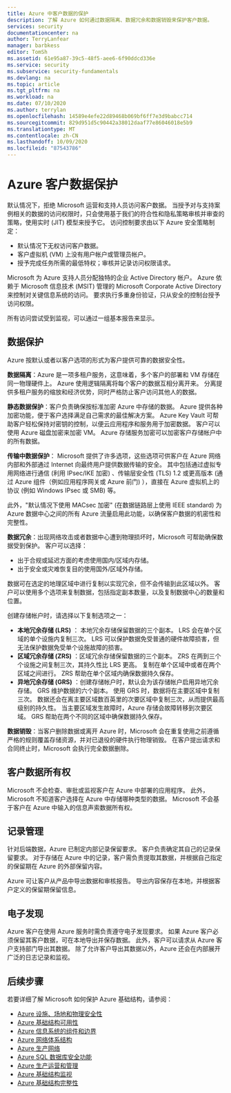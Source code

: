 ```yaml
---
title: Azure 中客户数据的保护
description: 了解 Azure 如何通过数据隔离、数据冗余和数据销毁来保护客户数据。
services: security
documentationcenter: na
author: TerryLanfear
manager: barbkess
editor: TomSh
ms.assetid: 61e95a87-39c5-48f5-aee6-6f90ddcd336e
ms.service: security
ms.subservice: security-fundamentals
ms.devlang: na
ms.topic: article
ms.tgt_pltfrm: na
ms.workload: na
ms.date: 07/10/2020
ms.author: terrylan
ms.openlocfilehash: 14589e4efe22d89468b069bf6ff7e3d9babcc714
ms.sourcegitcommit: 829d951d5c90442a38012daaf77e86046018e5b9
ms.translationtype: MT
ms.contentlocale: zh-CN
ms.lasthandoff: 10/09/2020
ms.locfileid: "87543786"
---
```

# <a name="azure-customer-data-protection"></a>Azure 客户数据保护   
默认情况下，拒绝 Microsoft 运营和支持人员访问客户数据。 当授予对与支持案例相关的数据的访问权限时，只会使用基于我们的符合性和隐私策略审核并审查的策略，使用实时 (JIT) 模型来授予它。  访问控制要求由以下 Azure 安全策略制定：

- 默认情况下无权访问客户数据。
- 客户虚拟机 (VM) 上没有用户帐户或管理员帐户。
- 授予完成任务所需的最低特权；审核并记录访问权限请求。

Microsoft 为 Azure 支持人员分配独特的企业 Active Directory 帐户。 Azure 依赖于 Microsoft 信息技术 (MSIT) 管理的 Microsoft Corporate Active Directory 来控制对关键信息系统的访问。 要求执行多重身份验证，只从安全的控制台授予访问权限。

所有访问尝试受到监视，可以通过一组基本报告来显示。

## <a name="data-protection"></a>数据保护
Azure 按默认或者以客户选项的形式为客户提供可靠的数据安全性。

**数据隔离**：Azure 是一项多租户服务，这意味着，多个客户的部署和 VM 存储在同一物理硬件上。 Azure 使用逻辑隔离将每个客户的数据互相分离开来。 分离提供多租户服务的缩放和经济优势，同时严格防止客户访问其他人的数据。

**静态数据保护**：客户负责确保按标准加密 Azure 中存储的数据。 Azure 提供各种加密功能，便于客户选择满足自己需求的最佳解决方案。 Azure Key Vault 可帮助客户轻松保持对密钥的控制，以便云应用程序和服务用于加密数据。 客户可以使用 Azure 磁盘加密来加密 VM。 Azure 存储服务加密可以加密客户存储帐户中的所有数据。

**传输中数据保护**： Microsoft 提供了许多选项，这些选项可供客户在 Azure 网络内部和外部通过 Internet 向最终用户提供数据传输的安全。  其中包括通过虚拟专用网络进行通信 (利用 IPsec/IKE 加密) 、传输层安全性 (TLS) 1.2 或更高版本 (通过 Azure 组件（例如应用程序网关或 Azure 前门) ），直接在 Azure 虚拟机上的协议 (例如 Windows IPsec 或 SMB) 等。 

此外，"默认情况下使用 MACsec 加密" (在数据链路层上使用 IEEE standard) 为 Azure 数据中心之间的所有 Azure 流量启用此功能，以确保客户数据的机密性和完整性。 

**数据冗余**：出现网络攻击或者数据中心遭到物理损坏时，Microsoft 可帮助确保数据受到保护。 客户可以选择：

- 出于合规或延迟方面的考虑使用国内/区域内存储。
- 出于安全或灾难恢复目的使用国外/区域外存储。

数据可在选定的地理区域中进行复制以实现冗余，但不会传输到此区域以外。 客户可以使用多个选项来复制数据，包括指定副本数量，以及复制数据中心的数量和位置。

创建存储帐户时，请选择以下复制选项之一：

- **本地冗余存储 (LRS)** ： 本地冗余存储保留数据的三个副本。 LRS 会在单个区域的单个设施内复制三次。 LRS 可以保护数据免受普通的硬件故障损害，但无法保护数据免受单个设施故障的损害。
- **区域冗余存储 (ZRS)** ：区域冗余存储保留数据的三个副本。 ZRS 在两到三个个设施之间复制三次，其持久性比 LRS 更高。 复制在单个区域中或者在两个区域之间进行。 ZRS 帮助在单个区域内确保数据持久保存。
- **异地冗余存储 (GRS)** ：创建存储帐户时，默认会为该存储帐户启用异地冗余存储。 GRS 维护数据的六个副本。 使用 GRS 时，数据将在主要区域中复制三次。 数据还会在离主要区域数百英里的次要区域中复制三次，从而提供最高级别的持久性。 当主要区域发生故障时，Azure 存储会故障转移到次要区域。 GRS 帮助在两个不同的区域中确保数据持久保存。

**数据销毁**：当客户删除数据或离开 Azure 时，Microsoft 会在重复使用之前遵循严格的规则覆盖存储资源，并对已退役的硬件执行物理销毁。 在客户提出请求和合同终止时，Microsoft 会执行完全数据删除。

## <a name="customer-data-ownership"></a>客户数据所有权
Microsoft 不会检查、审批或监视客户在 Azure 中部署的应用程序。 此外，Microsoft 不知道客户选择在 Azure 中存储哪种类型的数据。 Microsoft 不会基于客户在 Azure 中输入的信息声索数据所有权。

## <a name="records-management"></a>记录管理
针对后端数据，Azure 已制定内部记录保留要求。 客户负责确定其自己的记录保留要求。 对于存储在 Azure 中的记录，客户需负责提取其数据，并根据自己指定的保留期在 Azure 的外部保留内容。

Azure 可让客户从产品中导出数据和审核报告。 导出内容保存在本地，并根据客户定义的保留期保留信息。

## <a name="electronic-discovery-e-discovery"></a>电子发现
Azure 客户在使用 Azure 服务时需负责遵守电子发现要求。 如果 Azure 客户必须保留其客户数据，可在本地导出并保存数据。 此外，客户可以请求从 Azure 客户支持部门导出其数据。 除了允许客户导出其数据以外，Azure 还会在内部展开广泛的日志记录和监视。

## <a name="next-steps"></a>后续步骤
若要详细了解 Microsoft 如何保护 Azure 基础结构，请参阅：

- [Azure 设施、场地和物理安全性](physical-security.md)
- [Azure 基础结构可用性](infrastructure-availability.md)
- [Azure 信息系统的组件和边界](infrastructure-components.md)
- [Azure 网络体系结构](infrastructure-network.md)
- [Azure 生产网络](production-network.md)
- [Azure SQL 数据库安全功能](infrastructure-sql.md)
- [Azure 生产运营和管理](infrastructure-operations.md)
- [Azure 基础结构监视](infrastructure-monitoring.md)
- [Azure 基础结构完整性](infrastructure-integrity.md)
